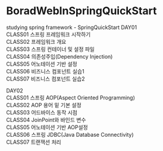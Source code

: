 # BoradWebInSpringQuickStart
studying spring framework - SpringQuickStart
DAY01<br>
  CLASS01 스프링 프레임워크 시작하기 <br>
  CLASS02 프레임워크 개요  <br>
  CLASS03 스프링 컨테이너 및 설정 파일  <br>
  CLASS04 의존성주입(Dependency Injection)  <br>
  CLASS05 어노테이션 기반 설정  <br>
  CLASS06 비즈니스 컴포넌트 실습1 <br> 
  CLASS07 비즈니스 컴포넌트 실습2<br>

DAY02<br>
  CLASS01 스프링 AOP(Aspect Oriented Programming)  <br>
  CLASS02 AOP 용어 밑 기본 설정<br>
  CLASS03 어드바이스 동작 시점<br>
  CLASS04 JoinPoint와 바인드 변수<br>
  CLASS05 어노테이션 기반 AOP설정<br>
  CLASS06 스프링 JDBC(Java Database Connectivity)<br>
  CLASS07 트랜잭션 처리<br>
